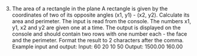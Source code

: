3. The area of a rectangle in the plane
A rectangle is given by the coordinates of two of its opposite angles (x1, y1) - (x2, y2).
Calculate its area and perimeter.
The input is read from the console. The numbers x1, y1, x2 and y2 are given one at a time. 
The output is displayed on the console and should contain two rows with one number each - the face and the perimeter. 
Format the result to 2 characters after the comma.
Example input and output:
Input:
60
20
10
50
Output:
1500.00
160.00

